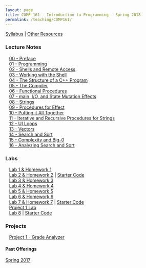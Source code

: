 ```yaml
---
layout: page
title: COMP 161 - Introduction to Programming - Spring 2018
permalink: /teaching/COMP161/
---
```


[Syllabus](/teaching/COMP161/comp161-syllabus.pdf) |
[Other Resources](/teaching/COMP161/comp161-sources.pdf)  

### Lecture Notes

&nbsp;&nbsp;&nbsp;[00 - Preface](/teaching/COMP161/notes/comp161-lectureNotes-00.pdf)  
&nbsp;&nbsp;&nbsp;[01 - Programming](/teaching/COMP161/notes/comp161-lectureNotes-01.pdf)  
&nbsp;&nbsp;&nbsp;[02 - Shells and Remote Access](/teaching/COMP161/notes/comp161-lectureNotes-02.pdf)  
&nbsp;&nbsp;&nbsp;[03 - Working with the Shell](/teaching/COMP161/notes/comp161-lectureNotes-03.pdf)  
&nbsp;&nbsp;&nbsp;[04 - The Structure of a C++ Program](/teaching/COMP161/notes/comp161-lectureNotes-04.pdf)  
&nbsp;&nbsp;&nbsp;[05 - The Compiler](/teaching/COMP161/notes/comp161-lectureNotes-05.pdf)  
&nbsp;&nbsp;&nbsp;[06 - Functional Procedures](/teaching/COMP161/notes/comp161-lectureNotes-06.pdf)  
&nbsp;&nbsp;&nbsp;[07 - main, I/O, and State Mutation Effects ](/teaching/COMP161/notes/comp161-lectureNotes-07.pdf)  
&nbsp;&nbsp;&nbsp;[08 - Strings](/teaching/COMP161/notes/comp161-lectureNotes-08.pdf)  
&nbsp;&nbsp;&nbsp;[09 - Procedures for Effect](/teaching/COMP161/notes/comp161-lectureNotes-09.pdf)  
&nbsp;&nbsp;&nbsp;[10 - Putting it All Together](/teaching/COMP161/notes/comp161-lectureNotes-10.pdf)    
&nbsp;&nbsp;&nbsp;[11 - Iterative and Recursive Procedures for Strings](/teaching/COMP161/notes/comp161-lectureNotes-11.pdf)    
&nbsp;&nbsp;&nbsp;[12 - UI Loops](/teaching/COMP161/notes/comp161-lectureNotes-12.pdf)    
&nbsp;&nbsp;&nbsp;[13 - Vectors](/teaching/COMP161/notes/comp161-lectureNotes-13.pdf)  
&nbsp;&nbsp;&nbsp;[14 - Search and Sort](/teaching/COMP161/notes/comp161-lectureNotes-14.pdf)  
&nbsp;&nbsp;&nbsp;[15 - Complexity and Big-0](/teaching/COMP161/notes/comp161-lectureNotes-15.pdf)  
&nbsp;&nbsp;&nbsp;[16 - Analyzing Search and Sort](/teaching/COMP161/notes/comp161-lectureNotes-16.pdf)  


### Labs

&nbsp;&nbsp;&nbsp;[Lab 1 & Homework 1](/teaching/COMP161/labs/comp161-lab1.pdf)    
&nbsp;&nbsp;&nbsp;[Lab 2 & Homework 2](/teaching/COMP161/labs/comp161-lab2.pdf)  |  [Starter Code](/teaching/COMP161/labs/lab2.zip)  
&nbsp;&nbsp;&nbsp;[Lab 3 & Homework 3](/teaching/COMP161/labs/comp161-lab3.pdf)  
&nbsp;&nbsp;&nbsp;[Lab 4 & Homework 4](/teaching/COMP161/labs/comp161-lab4.pdf)  
&nbsp;&nbsp;&nbsp;[Lab 5 & Homework 5](/teaching/COMP161/labs/comp161-lab5.pdf)  
&nbsp;&nbsp;&nbsp;[Lab 6 & Homework 6](/teaching/COMP161/labs/comp161-lab6.pdf)  
&nbsp;&nbsp;&nbsp;[Lab 7 & Homework 7](/teaching/COMP161/labs/comp161-lab7.pdf)  |  [Starter Code](/teaching/COMP161/labs/lab7-starter.zip)  
&nbsp;&nbsp;&nbsp;[Project 1 Lab](/teaching/COMP161/labs/comp161-proj1c-lab.pdf)  
&nbsp;&nbsp;&nbsp;[Lab 8](/teaching/COMP161/labs/comp161-lab8.pdf)  |  [Starter Code](/teaching/COMP161/labs/c161-lab8-starter.zip)  


### Projects

&nbsp;&nbsp;&nbsp;[Project 1 - Grade Analyzer](/teaching/COMP161/projects/comp161-proj1c.pdf)  

#### Past Offerings

[Spring 2017](/teaching/COMP161/sp17/)
